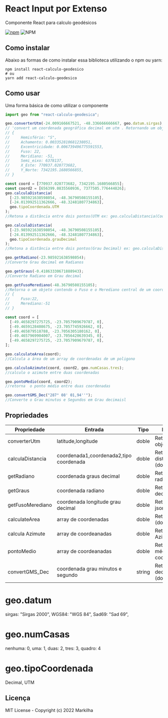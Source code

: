 # React Input por Extenso

Componente React para calculo geodésicos

[![npm](https://img.shields.io/npm/v/react-calculo-geodesico)](https://www.npmjs.com/package/react-calculo-geodesico) ![NPM](https://img.shields.io/npm/l/react-calculo-geodesico)

## Como instalar

Abaixo as formas de como instalar essa biblioteca utilizando o npm ou yarn:

```
npm install react-calculo-geodesico
# ou
yarn add react-calculo-geodesico
```

## Como usar

Uma forma básica de como utilizar o componente

```js
import geo from "react-calculo-geodesica";
```

```js
geo.converterUtm(-24.009166667521, -48.336666666667, geo.datum.sirgas);
// 'convert um coordenada geográfica decimal em utm . Retornando um objeto:
// {
//     Hemisfério: "S",
//     Achamento: 0.003352810681238051,
//     Excentricidade: 0.006739496775591553,
//     Fuso: 22,
//     Meridiano: -51,
//     Semi_eixo: 6378137,
//     X_Este: 770937.020773682,
//     Y_Norte: 7342195.1680566855,
// }

const coord = [770937.020773682, 7342195.1680566855];
const coord2 = [656399.0835560936, 7377505.776444826];
geo.calculaDistancia(
  [-23.985921638598054, -48.36790508155105],
  [-24.013992511362666, -48.32481807734863],
  geo.tipoCoordenada.UTM
);
//Retona a distância entre dois pontos(UTM ex: geo.calculaDistancia(Coordenadainical,CoordenadaFinal,  geo.tipoCoordenada.UTM);

geo.calculaDistancia(
  [-23.985921638598054, -48.36790508155105],
  [-24.013992511362666, -48.32481807734863],
  geo.tipoCoordenada.grauDecimal
);
//Retona a distância entre dois pontos(Grau Decimal) ex: geo.calculaDistancia(Coordenadainical,CoordenadaFinal  geo.tipoCoordenada.grauDecimal);

geo.getRadiano(-23.985921638598054);
//Converte Grau decimal em Radianos

geo.getGraus(-0.41863330671888943);
//Converte Radiano em Grau decimal

geo.getFusoMerediano(-48.36790508155105);
//Retorna o um objeto contendo o Fuso e o Merediano central de um coordenada longitude:
// {
//     Fuso:22,
//     Merediano:-51
// }

const coord = [
  [-49.4658297275725, -23.7057909679787, 0],
  [-49.4659128408675, -23.7057745926662, 0],
  [-49.465879518788, -23.7056305180162, 0],
  [-49.4657969904007, -23.7056420639345, 0],
  [-49.4658297275725, -23.7057909679787, 0],
];

geo.calculateArea(coord);
//Calcula a área de um array de coordenadas de um poligono

geo.calculoAzimute(coord, coord2, geo.numCasas.tres);
//calculo o azimute entre duas coordenadas

geo.pontoMedio(coord, coord2);
//retorna  o ponto médio entre duas coordenadas

geo.convertGMS_Dec("287° 08' 01,94''");
//Converte o Grau minutos e Segundos em Grau decimaisl
```

## Propriedades

| Propriedade      | Entrada                                 | Tipo   | Descrição                                |
| ---------------- | --------------------------------------- | ------ | ---------------------------------------- |
| converterUtm     | latitude,longitude                      | doble  | Retorna um objeto                        |
| calculaDistancia | coordenada1,coordenada2,tipo coordenada | doble  | Retorna distância (double)               |
| getRadiano       | coordenada graus decimal                | doble  | Retorna grau radiano(double)             |
| getGraus         | coordenada radiano                      | doble  | Retorna grau decimal(double)             |
| getFusoMerediano | coordenada longitude grau decimal       | doble  | Retorna objeto json                      |
| calculateArea    | array de coordenadas                    | doble  | Retorna a área (double)                  |
| calcula Azimute  | array de coordeanadas                   | doble  | Retorna a Azimute (string)               |
| pontoMedio       | array de coordeanadas                   | doble  | Retorna a ponto médio (array coordenada) |
| convertGMS_Dec   | coordenada grau minutos e segundo       | string | Retorna a grau decimal (double)          |

# geo.datum

sirgas: "Sirgas 2000",
WGS84: "WGS 84",
Sad69: "Sad 69",

# geo.numCasas

nenhuma: 0,
uma: 1,
duas: 2,
tres: 3,
quadro: 4

# geo.tipoCoordenada

Decimal,
UTM

## Licença

MIT License - Copyright (c) 2022 Markilha
